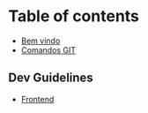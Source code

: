 # Table of contents

* [Bem vindo](README.md)
* [Comandos GIT](git.md)

## Dev Guidelines

* [Frontend](dev-guidelines/frontend.md)

